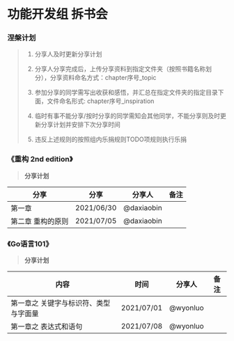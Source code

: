 # 功能开发组 拆书会

### 涅槃计划

> 1. 分享人及时更新分享计划
>
> 2. 分享人分享完成后，上传分享资料到指定文件夹（按照书籍名称划分），分享资料命名方式：chapter序号_topic
> 3. 参加分享的同学需写出收获和感悟，并汇总在指定文件夹的指定目录下面，文件命名形式: chapter序号_inspiration
> 4. 临时有事不能分享/按时分享的同学需知会其他同学，不能分享则及时更新分享计划并安排下次分享时间
> 5. 违反上述规则的按照组内乐捐规则TODO项规则执行乐捐

### 《重构 2nd edition》

> **分享计划**

| 分享              | 分享       | 分享人     | 备注 |
| ----------------- | ---------- | ---------- | ---- |
| 第一章            | 2021/06/30 | @daxiaobin |      |
| 第二章 重构的原则 | 2021/07/05 | @daxiaobin |      |



### 《Go语言101》

>**分享计划**

| 内容                                  | 时间       | 分享人    | 备注 |
| ------------------------------------- | ---------- | --------- | ---- |
| 第一章之 关键字与标识符、类型与字面量 | 2021/07/01 | @wyonluo |      |
| 第一章之 表达式和语句| 2021/07/08| @wyonluo|




